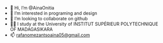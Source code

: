 - 👋 Hi, I’m @AinaOnitia
- 👀 I’m interested in programing and design
- 💞️ I’m looking to collaborate on github
- 👩‍🏫 I study  at the University of INSTITUT SUPÉRIEUR POLYTECHNIQUE OF MADAGASIKARA
- 📫 rafanomezantsoaina05@gmail.com

<!---
This is me 🥰.
--->
